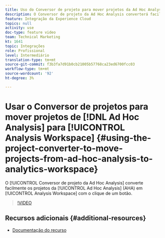 ```yaml
---
title: Uso do Conversor de projeto para mover projetos da Ad Hoc Analysis para o Analytics Workspace
description: O Conversor de projeto da Ad Hoc Analysis converterá facilmente projetos da Ad Hoc Analysis (AHA) em projetos da Analysis Workspace com o clique de um botão.
feature: Integração da Experience Cloud
topics: null
activity: use
doc-type: feature video
team: Technical Marketing
kt: 1641
topic: Integrações
role: Profissional
level: Intermediário
translation-type: tm+mt
source-git-commit: f3b3fa7d91b0cb21005b57768ca23ed6700fcc03
workflow-type: tm+mt
source-wordcount: '92'
ht-degree: 3%

---
```



# Usar o Conversor de projetos para mover projetos de [!DNL Ad Hoc Analysis] para [!UICONTROL Analysis Workspace] {#using-the-project-converter-to-move-projects-from-ad-hoc-analysis-to-analytics-workspace}

O [!UICONTROL Conversor de projeto da Ad Hoc Analysis] converte facilmente os projetos da [!UICONTROL Ad Hoc Analysis] (AHA) em [!UICONTROL Analysis Workspace] com o clique de um botão.

>[!VIDEO](https://video.tv.adobe.com/v/23118/?quality=12)

## Recursos adicionais {#additional-resources}

* [Documentação do recurso](https://marketing.adobe.com/resources/help/en_US/analytics/aha2aw/)
